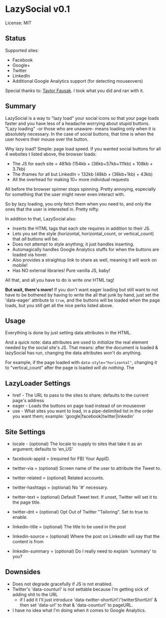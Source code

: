 LazySocial v0.1
===============
License: MIT


Status
-------

Supported sites:
  * Facebook
  * Google+
  * Twitter
  * LinkedIn
  * Additional Google Analytics support (for detecting mouseovers)


Special thanks to: [Taylor Fausak](http://taylor.fausak.me/2012/05/31/better-social-widget-lazy-loading). I took what you did and ran with it.


Summary
-------

LazySocial is a way to "lazy load" your social icons so that your page loads faster and you have less of a headache worrying about stupid buttons.
"Lazy loading" -or those who are unaware- means loading only when it is absolutely necessary. In the case of social buttons, that time is when
the user hovers their mouse over the button.

Why lazy load? Simple: page load speed. If you wanted social buttons for all 4 websites t listed above, the browser loads:

  * The JS for each site = 481kb (154kb + (36kb+57kb+111kb) + 108kb + 3.7kb)
  * The iframes for all but LinkedIn = 132kb (48kb + (36kb+1kb) + 43kb)
  * All the overhead for making 10+ more individual requests

All before the browser spinner stops spinning. Pretty annoying, especially for something that the user might never even interact with.

So by lazy loading, you only fetch them when you need to, and only the ones that the user is interested in. Pretty nifty.


In addition to that, LazySocial also:

  * Inserts the HTML tags that each site requires in addition to their JS.
  * Lets you set the style (horizontal, horizontal_count, or vertical_count) that _all_ buttons will be.
  * Does not attempt to style anything; it just handles inserting.
  * Automagically handles Google Analytics stuffs for when the buttons are loaded via hover.
  * Also provides a straightup link to share as well, meaning it will work on mobile!
  * Has NO external libraries! Pure vanilla JS, baby!


All that, and all you have to do is write _one_ HTML tag!

__But wait, there's more!__ If you don't want eager loading but still want to not have to be bothered by having to 
write the all that junk by hand, just set the 'data-eager' attribute to `true`, and the buttons will be loaded when the page loads, but you still get all the nice perks listed above.


Usage
-----
Everything is done by just setting data attributes in the HTML.

And a quick note: data attributes are used to _initialize_ the real element needed by the social site's JS.
That means: after the document is loaded & lazySocial has run, changing the data attributes won't do anything.

For example, if the page loaded with `data-style="horizontal"`, changing it to "vertical_count" after the page is loaded _will do nothing_. The 


## LazyLoader Settings ##

  * href - The URL to pass to the sites to share; defaults to the current page's address
  * eager - Loads the buttons on page load instead of on mouseover
  * use - What sites you want to load, in a pipe-delimited list in the order you want them; example: 'google|facebook|twitter|linkedin'


## Site Settings ##

  * locale - (optional) The locale to supply to sites that take it as an argument; defaults to 'en_US'

  * facebook-appId = (required for FB) Your AppID.

  * twitter-via = (optional) Screen name of the user to attribute the Tweet to.
  * twitter-related = (optional) Related accounts.
  * twitter-hashtags = (optional) No '#' necessary.
  * twitter-text = (optional) Default Tweet text. If unset, Twitter will set it to the page title.
  * twitter-dnt = (optional) Opt Out of Twitter "Tailoring". Set to true to enable.

  * linkedin-title = (optional) The title to be used in the post
  * linkedin-source = (optional) Where the post on LinkedIn will say that the content is from
  * linkedin-summary = (optional) Do I really need to explain 'summary' to you?


Downsides
---------
  * Does not degrade gracefully if JS is not enabled.
  * Twitter's 'data-counturl' is not settable because I'm getting sick of adding shit to the URL
    * if I add it I'll just introduce 'data-twitter-shortUrl'/'twitterShortUrl' & then set 'data-url' to that & 'data-counturl' to pageURL.
  * I have no idea what I'm doing when it comes to Google Analytics.